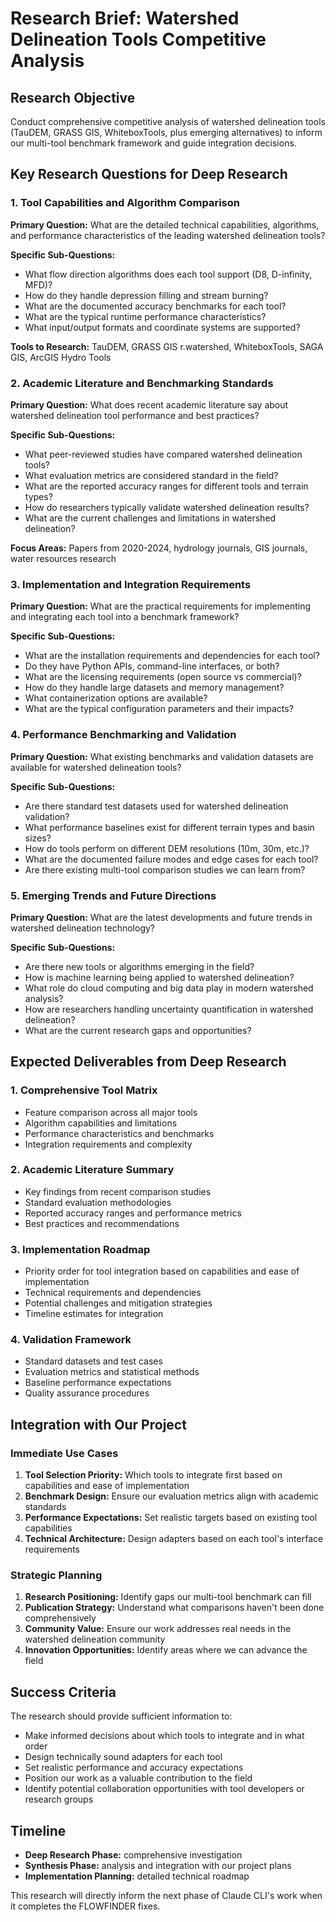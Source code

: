 # Research Brief: Watershed Delineation Tools Competitive Analysis

## Research Objective

Conduct comprehensive competitive analysis of watershed delineation tools (TauDEM, GRASS GIS, WhiteboxTools, plus emerging alternatives) to inform our multi-tool benchmark framework and guide integration decisions.

## Key Research Questions for Deep Research

### 1. Tool Capabilities and Algorithm Comparison

**Primary Question:** What are the detailed technical capabilities, algorithms, and performance characteristics of the leading watershed delineation tools?

**Specific Sub-Questions:**
- What flow direction algorithms does each tool support (D8, D-infinity, MFD)?
- How do they handle depression filling and stream burning?
- What are the documented accuracy benchmarks for each tool?
- What are the typical runtime performance characteristics?
- What input/output formats and coordinate systems are supported?

**Tools to Research:** TauDEM, GRASS GIS r.watershed, WhiteboxTools, SAGA GIS, ArcGIS Hydro Tools

### 2. Academic Literature and Benchmarking Standards

**Primary Question:** What does recent academic literature say about watershed delineation tool performance and best practices?

**Specific Sub-Questions:**
- What peer-reviewed studies have compared watershed delineation tools?
- What evaluation metrics are considered standard in the field?
- What are the reported accuracy ranges for different tools and terrain types?
- How do researchers typically validate watershed delineation results?
- What are the current challenges and limitations in watershed delineation?

**Focus Areas:** Papers from 2020-2024, hydrology journals, GIS journals, water resources research

### 3. Implementation and Integration Requirements

**Primary Question:** What are the practical requirements for implementing and integrating each tool into a benchmark framework?

**Specific Sub-Questions:**
- What are the installation requirements and dependencies for each tool?
- Do they have Python APIs, command-line interfaces, or both?
- What are the licensing requirements (open source vs commercial)?
- How do they handle large datasets and memory management?
- What containerization options are available?
- What are the typical configuration parameters and their impacts?

### 4. Performance Benchmarking and Validation

**Primary Question:** What existing benchmarks and validation datasets are available for watershed delineation tools?

**Specific Sub-Questions:**
- Are there standard test datasets used for watershed delineation validation?
- What performance baselines exist for different terrain types and basin sizes?
- How do tools perform on different DEM resolutions (10m, 30m, etc.)?
- What are the documented failure modes and edge cases for each tool?
- Are there existing multi-tool comparison studies we can learn from?

### 5. Emerging Trends and Future Directions

**Primary Question:** What are the latest developments and future trends in watershed delineation technology?

**Specific Sub-Questions:**
- Are there new tools or algorithms emerging in the field?
- How is machine learning being applied to watershed delineation?
- What role do cloud computing and big data play in modern watershed analysis?
- How are researchers handling uncertainty quantification in watershed delineation?
- What are the current research gaps and opportunities?

## Expected Deliverables from Deep Research

### 1. Comprehensive Tool Matrix
- Feature comparison across all major tools
- Algorithm capabilities and limitations
- Performance characteristics and benchmarks
- Integration requirements and complexity

### 2. Academic Literature Summary
- Key findings from recent comparison studies
- Standard evaluation methodologies
- Reported accuracy ranges and performance metrics
- Best practices and recommendations

### 3. Implementation Roadmap
- Priority order for tool integration based on capabilities and ease of implementation
- Technical requirements and dependencies
- Potential challenges and mitigation strategies
- Timeline estimates for integration

### 4. Validation Framework
- Standard datasets and test cases
- Evaluation metrics and statistical methods
- Baseline performance expectations
- Quality assurance procedures

## Integration with Our Project

### Immediate Use Cases
1. **Tool Selection Priority:** Which tools to integrate first based on capabilities and ease of implementation
2. **Benchmark Design:** Ensure our evaluation metrics align with academic standards
3. **Performance Expectations:** Set realistic targets based on existing tool capabilities
4. **Technical Architecture:** Design adapters based on each tool's interface requirements

### Strategic Planning
1. **Research Positioning:** Identify gaps our multi-tool benchmark can fill
2. **Publication Strategy:** Understand what comparisons haven't been done comprehensively
3. **Community Value:** Ensure our work addresses real needs in the watershed delineation community
4. **Innovation Opportunities:** Identify areas where we can advance the field

## Success Criteria

The research should provide sufficient information to:
- Make informed decisions about which tools to integrate and in what order
- Design technically sound adapters for each tool
- Set realistic performance and accuracy expectations
- Position our work as a valuable contribution to the field
- Identify potential collaboration opportunities with tool developers or research groups

## Timeline

- **Deep Research Phase:** comprehensive investigation
- **Synthesis Phase:** analysis and integration with our project plans
- **Implementation Planning:** detailed technical roadmap

This research will directly inform the next phase of Claude CLI's work when it completes the FLOWFINDER fixes. 